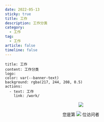 ```yaml
---
date: 2022-05-13
sticky: true
title: 工作
description: 工作分类
category:
  - 工作
tag:
  - 工作
article: false
timeline: false
---
```


```component VPBanner
title: 工作
content: 工作分类
logo: 
color: var(--banner-text)
background: rgba(217, 244, 208, 0.5)
actions:
  - text: 工作
    link: /work/
```

<p align="center"> 
  <img src="https://cdn.jsdelivr.net/gh/jiange1236/jiange1236@main/github-metrics.svg" /> 
</p>
<p align="center"> 
  您是第  <img src="https://profile-counter.glitch.me/jiange1236/count.svg" />  位访问者
</p>

<Share colorful />